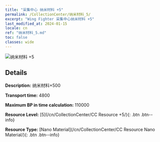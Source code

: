 ```yaml
---
title: "采集中心 纳米材料 +5"
permalink: /CollectionCenter/纳米材料_5/
excerpt: "Wing Fighter 采集中心纳米材料 +5"
last_modified_at: 2024-01-15
locale: cn
ref: "纳米材料_5.md"
toc: false
classes: wide
---
```



![纳米材料 +5](/images/cc/CC_Nano_Material_5.png)

## Details

  **Description:** 纳米材料×500

  **Transport time:** 4800

  **Maximum BP in time calculation:** 110000

  **Resource Level:** [5](/cn/CollectionCenter/CC Resource +5/){: .btn .btn--info}

  **Resource Type:** [Nano Material](/cn/CollectionCenter/CC Resource Nano Material/){: .btn .btn--info}

